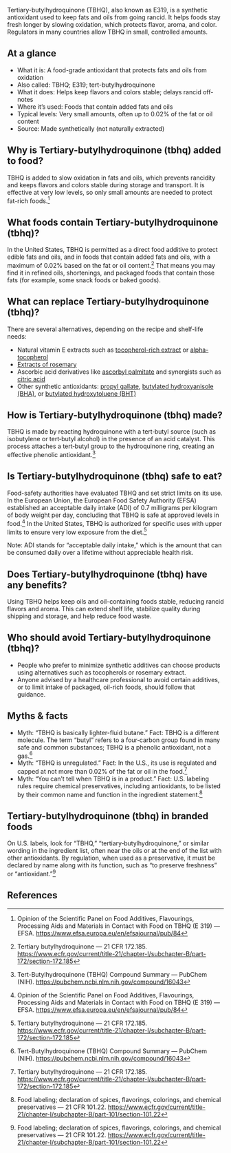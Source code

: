 Tertiary-butylhydroquinone (TBHQ), also known as E319, is a synthetic antioxidant used to keep fats and oils from going rancid. It helps foods stay fresh longer by slowing oxidation, which protects flavor, aroma, and color. Regulators in many countries allow TBHQ in small, controlled amounts.

<!--more-->

## At a glance
- What it is: A food-grade antioxidant that protects fats and oils from oxidation
- Also called: TBHQ; E319; tert-butylhydroquinone
- What it does: Helps keep flavors and colors stable; delays rancid off-notes
- Where it’s used: Foods that contain added fats and oils
- Typical levels: Very small amounts, often up to 0.02% of the fat or oil content
- Source: Made synthetically (not naturally extracted)

## Why is Tertiary-butylhydroquinone (tbhq) added to food?
TBHQ is added to slow oxidation in fats and oils, which prevents rancidity and keeps flavors and colors stable during storage and transport. It is effective at very low levels, so only small amounts are needed to protect fat-rich foods.[^1]

## What foods contain Tertiary-butylhydroquinone (tbhq)?
In the United States, TBHQ is permitted as a direct food additive to protect edible fats and oils, and in foods that contain added fats and oils, with a maximum of 0.02% based on the fat or oil content.[^2] That means you may find it in refined oils, shortenings, and packaged foods that contain those fats (for example, some snack foods or baked goods).

## What can replace Tertiary-butylhydroquinone (tbhq)?
There are several alternatives, depending on the recipe and shelf-life needs:
- Natural vitamin E extracts such as [tocopherol-rich extract](/e306-tocopherol-rich-extract) or [alpha-tocopherol](/e307-alpha-tocopherol)
- [Extracts of rosemary](/e392-extracts-of-rosemary)
- Ascorbic acid derivatives like [ascorbyl palmitate](/e304i-ascorbyl-palmitate) and synergists such as [citric acid](/e330-citric-acid)
- Other synthetic antioxidants: [propyl gallate](/e310-propyl-gallate), [butylated hydroxyanisole (BHA)](/e320-butylated-hydroxyanisole-bha), or [butylated hydroxytoluene (BHT)](/e321-butylated-hydroxytoluene)

## How is Tertiary-butylhydroquinone (tbhq) made?
TBHQ is made by reacting hydroquinone with a tert‑butyl source (such as isobutylene or tert‑butyl alcohol) in the presence of an acid catalyst. This process attaches a tert‑butyl group to the hydroquinone ring, creating an effective phenolic antioxidant.[^3]

## Is Tertiary-butylhydroquinone (tbhq) safe to eat?
Food-safety authorities have evaluated TBHQ and set strict limits on its use. In the European Union, the European Food Safety Authority (EFSA) established an acceptable daily intake (ADI) of 0.7 milligrams per kilogram of body weight per day, concluding that TBHQ is safe at approved levels in food.[^1] In the United States, TBHQ is authorized for specific uses with upper limits to ensure very low exposure from the diet.[^2]

Note: ADI stands for “acceptable daily intake,” which is the amount that can be consumed daily over a lifetime without appreciable health risk.

## Does Tertiary-butylhydroquinone (tbhq) have any benefits?
Using TBHQ helps keep oils and oil-containing foods stable, reducing rancid flavors and aroma. This can extend shelf life, stabilize quality during shipping and storage, and help reduce food waste.

## Who should avoid Tertiary-butylhydroquinone (tbhq)?
- People who prefer to minimize synthetic additives can choose products using alternatives such as tocopherols or rosemary extract.
- Anyone advised by a healthcare professional to avoid certain additives, or to limit intake of packaged, oil-rich foods, should follow that guidance.

## Myths & facts
- Myth: “TBHQ is basically lighter-fluid butane.” Fact: TBHQ is a different molecule. The term “butyl” refers to a four‑carbon group found in many safe and common substances; TBHQ is a phenolic antioxidant, not a gas.[^3]
- Myth: “TBHQ is unregulated.” Fact: In the U.S., its use is regulated and capped at not more than 0.02% of the fat or oil in the food.[^2]
- Myth: “You can’t tell when TBHQ is in a product.” Fact: U.S. labeling rules require chemical preservatives, including antioxidants, to be listed by their common name and function in the ingredient statement.[^4]

## Tertiary-butylhydroquinone (tbhq) in branded foods
On U.S. labels, look for “TBHQ,” “tertiary‑butylhydroquinone,” or similar wording in the ingredient list, often near the oils or at the end of the list with other antioxidants. By regulation, when used as a preservative, it must be declared by name along with its function, such as “to preserve freshness” or “antioxidant.”[^4]

## References
[^1]: Opinion of the Scientific Panel on Food Additives, Flavourings, Processing Aids and Materials in Contact with Food on TBHQ (E 319) — EFSA. https://www.efsa.europa.eu/en/efsajournal/pub/84
[^2]: Tertiary butylhydroquinone — 21 CFR 172.185. https://www.ecfr.gov/current/title-21/chapter-I/subchapter-B/part-172/section-172.185
[^3]: Tert-Butylhydroquinone (TBHQ) Compound Summary — PubChem (NIH). https://pubchem.ncbi.nlm.nih.gov/compound/16043
[^4]: Food labeling; declaration of spices, flavorings, colorings, and chemical preservatives — 21 CFR 101.22. https://www.ecfr.gov/current/title-21/chapter-I/subchapter-B/part-101/section-101.22
